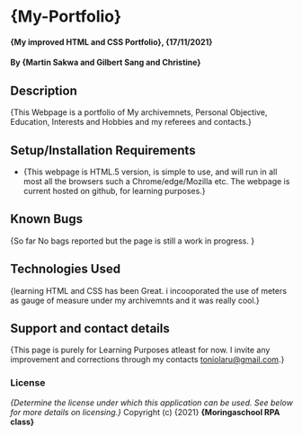 # {My-Portfolio}
#### {My improved HTML and CSS Portfolio}, {17/11/2021}
#### By **{Martin Sakwa and Gilbert Sang and Christine}**
## Description
{This Webpage is a portfolio of My archivemnets, Personal Objective, Education, Interests and Hobbies and my referees and contacts.}
## Setup/Installation Requirements
* {This webpage is HTML.5 version, is simple to use, and will run in all most all the browsers such a Chrome/edge/Mozilla etc. The webpage is current hosted on github, for learning purposes.}
## Known Bugs
{So far No bags reported but the page is still a work in progress. }
## Technologies Used
{learning HTML and CSS has been Great. i incooporated the use of meters as gauge of measure under my archivemnts and it was really cool.}
## Support and contact details
{This page is purely for Learning Purposes atleast for now. I invite any improvement and corrections through my contacts toniolaru@gmail.com.}
### License
*{Determine the license under which this application can be used.  See below for more details on licensing.}*
Copyright (c) {2021} **{Moringaschool RPA class}**
